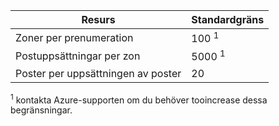 
| Resurs | Standardgräns |
| --- | --- |
| Zoner per prenumeration |100 <sup>1</sup> |
| Postuppsättningar per zon |5000 <sup>1</sup> |
| Poster per uppsättningen av poster |20 |

<sup>1</sup> kontakta Azure-supporten om du behöver tooincrease dessa begränsningar.
